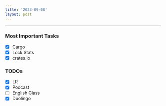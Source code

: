 ```yaml
---
title: '2023-09-08'
layout: post
---
```


---

### Most Important Tasks

- [x] Cargo
- [x] Lock Stats
- [x] crates.io

### TODOs

- [x] LR
- [x] Podcast
- [ ] English Class
- [x] Duolingo
